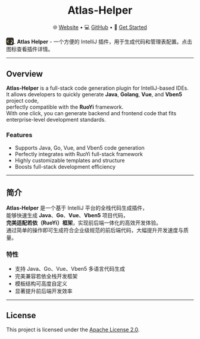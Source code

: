 <h1 align="center">Atlas-Helper</h1>

<p align="center">
  🌐 <a href="https://portal.go-atlas.dev">Website</a> •
  💻 <a href="https://github.com/cls-cloud/atlas-helper">GitHub</a> •
  🚀 <a href="https://github.com/cls-cloud/atlas-helper/wiki">Get Started</a>
</p>

<a href="https://plugins.jetbrains.com/plugin/28679" target="_blank">
  <img src="src/main/resources/META-INF/pluginIcon.svg" width="20" height="20" style="vertical-align:middle;" />
</a>
<span style="vertical-align:middle; margin-left:5px;">
  <strong>Atlas Helper</strong> - 一个方便的 IntelliJ 插件，用于生成代码和管理表配置。点击图标查看插件详情。
</span>

---

## Overview

**Atlas-Helper** is a full-stack code generation plugin for IntelliJ-based IDEs.  
It allows developers to quickly generate **Java**, **Golang**, **Vue**, and **Vben5** project code,  
perfectly compatible with the **RuoYi** framework.  
With one click, you can generate backend and frontend code that fits enterprise-level development standards.

### Features
- Supports Java, Go, Vue, and Vben5 code generation
- Perfectly integrates with RuoYi full-stack framework
- Highly customizable templates and structure
- Boosts full-stack development efficiency

---

## 简介

**Atlas-Helper** 是一个基于 IntelliJ 平台的全栈代码生成插件，  
能够快速生成 **Java**、**Go**、**Vue**、**Vben5** 项目代码，  
**完美适配若依（RuoYi）框架**，实现前后端一体化的高效开发体验。  
通过简单的操作即可生成符合企业级规范的前后端代码，大幅提升开发速度与质量。

### 特性
- 支持 Java、Go、Vue、Vben5 多语言代码生成
- 完美兼容若依全栈开发框架
- 模板结构可高度自定义
- 显著提升前后端开发效率

---

## License
This project is licensed under the [Apache License 2.0](LICENSE).
